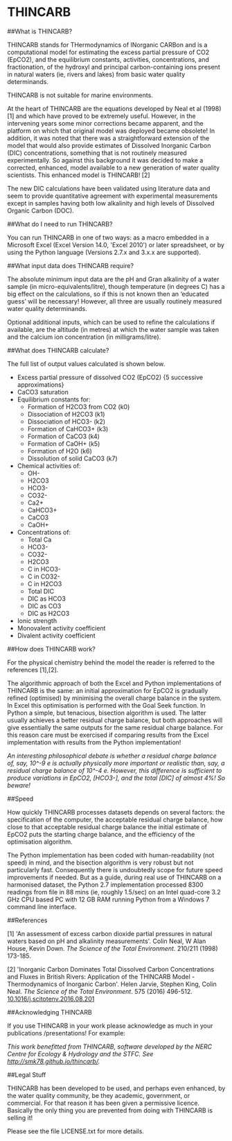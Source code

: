 # THINCARB

##What is THINCARB?

THINCARB stands for THermodynamics of INorganic CARBon and is a computational 
model for estimating the excess partial pressure of CO2 (EpCO2), and the 
equilibrium constants, activities, concentrations, and fractionation, of the 
hydroxyl and principal carbon-containing ions present in natural waters (ie, 
rivers and lakes) from basic water quality determinands.

THINCARB is not suitable for marine environments.

At the heart of THINCARB are the equations developed by Neal et al (1998) [1] 
and which have proved to be extremely useful. However, in the intervening years 
some minor corrections became apparent, and the platform on which that original 
model was deployed became obsolete! In addition, it was noted that there was a 
straightforward extension of the model that would also provide estimates of 
Dissolved Inorganic Carbon (DIC) concentrations, something that is not routinely 
measured experimentally. So against this background it was decided to make a 
corrected, enhanced, model available to a new generation of water quality 
scientists. This enhanced model is THINCARB! [2]

The new DIC calculations have been validated using literature data and seem to 
provide quantitative agreement with experimental measurements except in samples 
having both low alkalinity and high levels of Dissolved Organic Carbon (DOC).


##What do I need to run THINCARB?

You can run THINCARB in one of two ways: as a macro embedded in a Microsoft 
Excel (Excel Version 14.0, 'Excel 2010') or later spreadsheet, or by using the 
Python language (Versions 2.7.x and 3.x.x are supported).


##What input data does THINCARB require?

The absolute minimum input data are the pH and Gran alkalinity of a water sample 
(in micro-equivalents/litre), though temperature (in degrees C) has a big effect 
on the calculations, so if this is not known then an ‘educated guess’ will be 
necessary! However, all three are usually routinely measured water quality 
determinands.

Optional additional inputs, which can be used to refine the calculations if 
available, are the altitude (in metres) at which the water sample was taken and 
the calcium ion concentration (in milligrams/litre).


##What does THINCARB calculate?

The full list of output values calculated is shown below.

* Excess partial pressure of dissolved CO2 (EpCO2) {5 successive approximations}
* CaCO3 saturation
* Equilibrium constants for:
  * Formation of H2CO3 from CO2 (k0)
  * Dissociation of H2CO3 (k1)
  * Dissociation of HCO3- (k2)
  * Formation of CaHCO3+ (k3)
  * Formation of CaCO3 (k4)
  * Formation of CaOH+ (k5)
  * Formation of H2O (k6)
  * Dissolution of solid CaCO3 (k7)
* Chemical activities of:
  * OH-
  * H2CO3
  * HCO3-
  * CO32-
  * Ca2+
  * CaHCO3+
  * CaCO3
  * CaOH+
* Concentrations of:
  * Total Ca
  * HCO3-
  * CO32-
  * H2CO3
  * C in HCO3-
  * C in CO32-
  * C in H2CO3
  * Total DIC
  * DIC as HCO3
  * DIC as CO3
  * DIC as H2CO3
* Ionic strength
* Monovalent activity coefficient
* Divalent activity coefficient


##How does THINCARB work?

For the physical chemistry behind the model the reader is referred to the 
references [1],[2].

The algorithmic approach of both the Excel and Python implementations of 
THINCARB is the same: an initial approximation for EpCO2 is gradually refined 
(optimised) by minimising the overall charge balance in the system. In Excel 
this optimisation is performed with the Goal Seek function. In Python a simple, 
but tenacious, bisection algorithm is used. The latter usually achieves a better 
residual charge balance, but both approaches will give essentially the same 
outputs for the same residual charge balance. For this reason care must be 
exercised if comparing results from the Excel implementation with results from 
the Python implementation!

*An interesting philosophical debate is whether a residual charge balance of, 
say, 10^-9 e is actually physically more important or realistic than, say, a 
residual charge balance of 10^-4 e. However, this difference is sufficient to 
produce variations in EpCO2, [HCO3-], and the total [DIC] of almost 4%! So 
beware!*


##Speed

How quickly THINCARB processes datasets depends on several factors: the 
specification of the computer, the acceptable residual charge balance, how 
close to that acceptable residual charge balance the initial estimate of EpCO2 
puts the starting charge balance, and the efficiency of the optimisation 
algorithm.

The Python implementation has been coded with human-readability (not speed) in 
mind, and the bisection algorithm is very robust but not particularly fast. 
Consequently there is undoubtedly scope for future speed improvements if needed. 
But as a guide, during real use of THINCARB on a harmonised dataset, the Python 
2.7 implementation processed 8300 readings from file in 88 mins (ie, roughly 
1.5/sec) on an Intel quad-core 3.2 GHz CPU based PC with 12 GB RAM running 
Python from a Windows 7 command line interface.


##References

[1] 'An assessment of excess carbon dioxide partial pressures in natural waters 
based on pH and alkalinity measurements'. Colin Neal, W Alan House, Kevin Down. 
*The Science of the Total Environment*. 210/211 (1998) 173-185.

[2] 'Inorganic Carbon Dominates Total Dissolved Carbon Concentrations and Fluxes 
in British Rivers: Application of the THINCARB Model - Thermodynamics of Inorganic 
Carbon'. Helen Jarvie, Stephen King, Colin Neal. *The Science of the Total 
Environment*. 575 (2016) 496-512. [10.1016/j.scitotenv.2016.08.201](http://dx.doi.org/10.1016/j.scitotenv.2016.08.201)


##Acknowledging THINCARB

If you use THINCARB in your work please acknowledge as much in your publications
/presentations! For example:

*This work benefitted from THINCARB, software developed by the NERC Centre for 
Ecology & Hydrology and the STFC. See http://smk78.github.io/thincarb/.*


##Legal Stuff

THINCARB has been developed to be used, and perhaps even enhanced, by the water 
quality community, be they academic, government, or commercial. For that reason 
it has been given a permissive licence. Basically the only thing you are 
prevented from doing with THINCARB is selling it!

Please see the file LICENSE.txt for more details.
